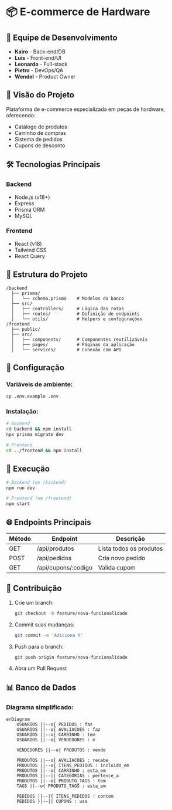 # 📦 E-commerce de Hardware

## 👥 Equipe de Desenvolvimento

- **Kairo** - Back-end/DB
- **Luis** - Front-end/UI
- **Leonardo** - Full-stack
- **Pietro** - DevOps/QA
- **Wendel** - Product Owner

## 🚀 Visão do Projeto

Plataforma de e-commerce especializada em peças de hardware, oferecendo:

- Catálogo de produtos
- Carrinho de compras
- Sistema de pedidos
- Cupons de desconto

## 🛠 Tecnologias Principais

### Backend

- Node.js (v18+)
- Express
- Prisma ORM
- MySQL

### Frontend

- React (v18)
- Tailwind CSS
- React Query

## 📂 Estrutura do Projeto

```
/backend
  ├── prisma/
  │   └── schema.prisma    # Modelos do banco
  ├── src/
  │   ├── controllers/     # Lógica das rotas
  │   ├── routes/          # Definição de endpoints
  │   └── utils/           # Helpers e configurações
/frontend
  ├── public/
  ├── src/
  │   ├── components/      # Componentes reutilizáveis
  │   ├── pages/           # Páginas da aplicação
  │   └── services/        # Conexão com API
```

## 🔧 Configuração

### Variáveis de ambiente:

```bash
cp .env.example .env
```

### Instalação:

```bash
# Backend
cd backend && npm install
npx prisma migrate dev

# Frontend
cd ../frontend && npm install
```

## 🏃 Execução

```bash
# Backend (em /backend)
npm run dev

# Frontend (em /frontend)
npm start
```

## 🌐 Endpoints Principais

| Método | Endpoint            | Descrição               |
| ------ | ------------------- | ----------------------- |
| GET    | /api/produtos       | Lista todos os produtos |
| POST   | /api/pedidos        | Cria novo pedido        |
| GET    | /api/cupons/:codigo | Valida cupom            |

## 🤝 Contribuição

1. Crie um branch:
   ```bash
   git checkout -b feature/nova-funcionalidade
   ```
2. Commit suas mudanças:
   ```bash
   git commit -m 'Adiciona X'
   ```
3. Push para o branch:
   ```bash
   git push origin feature/nova-funcionalidade
   ```
4. Abra um Pull Request

## 📊 Banco de Dados

### Diagrama simplificado:

```mermaid
erDiagram
    USUARIOS ||--o{ PEDIDOS : faz
    USUARIOS ||--o{ AVALIACOES : faz
    USUARIOS ||--o{ CARRINHO : tem
    USUARIOS ||--o{ VENDEDORES : e

    VENDEDORES ||--o{ PRODUTOS : vende

    PRODUTOS ||--o{ AVALIACOES : recebe
    PRODUTOS ||--o{ ITENS_PEDIDOS : incluido_em
    PRODUTOS ||--o{ CARRINHO : esta_em
    PRODUTOS }|--|| CATEGORIAS : pertence_a
    PRODUTOS ||--o{ PRODUTO_TAGS : tem
    TAGS ||--o{ PRODUTO_TAGS : esta_em

    PEDIDOS ||--|{ ITENS_PEDIDOS : contem
    PEDIDOS }|--|| CUPONS : usa

```

